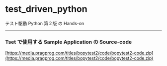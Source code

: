 # test_driven_python
テスト駆動 Python 第２版 の Hands-on 

---

### Tset で使用する Sample Application の Source-code
[https://media.pragprog.com/titles/bopytest2/code/bopytest2-code.zip](https://media.pragprog.com/titles/bopytest2/code/bopytest2-code.zip)